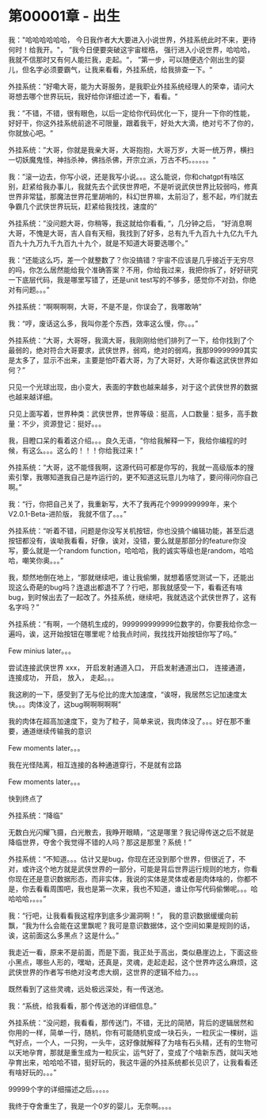 # 第00001章 - 出生

我："哈哈哈哈哈哈， 今日我作者大大要进入小说世界，外挂系统此时不来，更待何时！给我开。"， ”我今日便要突破这宇宙桎梏， 强行进入小说世界，哈哈哈，我就不信那时又有何人能拦我，走起。“， ”第一步，可以随便选个刚出生的婴儿，但名字必须要霸气，让我来看看，外挂系统，给我排查一下。“

外挂系统：”好嘞大哥，能为大哥服务，是我职业外挂系统经理人的荣幸，请问大哥想去哪个世界玩玩，我好给你详细过滤一下，看看。“

我：”不错，不错，很有眼色，以后一定给你代码优化一下，提升一下你的性能，好好干，你这外挂系统前途不可限量，跟着我干，好处大大滴，绝对亏不了你的，你就放心吧。“

外挂系统：”大哥，你就是我亲大哥，大哥抱抱，大哥万岁，大哥一统万界，横扫一切妖魔鬼怪，神挡杀神，佛挡杀佛，开宗立派，万古不朽。。。。。。“

我：”滚一边去，你写小说，还是我写小说。。。这么能说，你和chatgpt有啥区别，赶紧给我办事儿，我就先去个武侠世界吧，不是听说武侠世界比较弱吗，修真世界非常猛，那魔法世界花里胡哨的，科幻世界嘛，太前沿了，惹不起，咋们就去争霸几个武侠世界玩玩，赶紧给我找找，速度的“

外挂系统：”没问题大哥，你稍等，我这就给你看看, “，几分钟之后， “好消息啊大哥，不愧是大哥，吉人自有天相，我找到了好多，总有九千九百九十九亿九千九百九十九万九千九百九十九个，就是不知道大哥要选哪个。”

我：“还能这么巧，差一个就整数了？你没搞错？宇宙不应该是几乎接近于无穷尽的吗，你怎么居然能给我个准确答案？不用，你给我过来，我把你拆了，好好研究一下底层代码，我是哪里写错了，还是unit test写的不够多，感觉你不对劲，你绝对有问题。。。”

外挂系统：“啊啊啊啊，大哥，不是不是，你误会了，我哪敢呐”

我：“哼，废话这么多，我叫你差个东西，效率这么慢，你。。。”

外挂系统：“大哥，大哥呀，我滴大哥，我刚刚给他们排列了一下，给你找到了个最弱的，绝对符合大哥要求，武侠世界，弱鸡，绝对的弱鸡，我那99999999其实是太多了，显示不出来，主要是怕吓着大哥，为了大哥好，大哥你看这武侠世界如何？”

只见一个光球出现，由小变大，表面的字数也越来越多，对于这个武侠世界的数据也越来越详细。

只见上面写着，世界种类：武侠世界，世界等级：挺高，人口数量：挺多，高手数量：不少，资源登记：挺好。。。

我，目瞪口呆的看着这介绍。。。良久无语，“你给我解释一下，我给你编程的时候，有这么。。。这么的！！！你给我过来！”

外挂系统：“大哥，这不能怪我啊，这源代码可都是你写的，我就一高级版本的搜索引擎，我哪知道我自己是咋运行的，更不知道这玩意儿为啥了，要问得问你自己啊。”

我：“行，你把自己关了，我重新写，大不了我再花个999999999年，来个V2.0.1-Beta-进阶版， 我就不信了。。。”

外挂系统：“听着不错，问题是你没写关机按钮，你也没搞个编辑功能，甚至后退按钮都没有，诶呦我看看，好像，诶对，没错，要么就是那部分的feature你没写，要么就是一个random function，哈哈哈，我的诚实等级也是random，哈哈哈，嘲笑你奥。。。”

我，颓然地倒在地上，“那就继续吧，谁让我偷懒，就想着感觉测试一下，还能出现这么奇葩的bug吗？连退出都退不了？行吧，那我就感受一下，看看还有啥bug，到时候出去了一起改了。外挂系统，继续吧，我就选这个武侠世界了，这有名字吗？”

外挂系统：“有啊，一个随机生成的，999999999999位数字的，你要我给你念一遍吗，诶，这开始按钮在哪里呢？给我点时间，我找找开始按钮你写了吗。”

Few minius later。。。

尝试连接武侠世界 xxx， 
开启发射通道入口，
开启发射通道出口，
连接通道，
连接成功，
开启，
放入，
走起。。。

我这刷的一下，感受到了无与伦比的庞大加速度，“诶呀，我居然忘记加速度太快。。。肉体没了，这bug啊啊啊啊啊”

我的肉体在超高加速度下，变为了粒子，简单来说，我肉体没了。。。好在那不重要，通道继续传输我的意识

Few moments later。。。

我在光怪陆离，相互连接的各种通道穿行，不是就有岔路

Few moments later。。。

快到终点了

外挂系统：“降临”

无数白光闪耀飞摄，白光散去，我睁开眼睛，“这是哪里？我记得传送之后不就是降临世界，夺舍个我觉得不错的人吗？那这是那里？系统！”

外挂系统：“不知道。。。估计又是bug，你现在还没到那个世界，但很近了，不对，或许这个地方就是武侠世界的一部分，可能是背后世界运行规则的地方，你看你现在还是意识数据形态，而非实体，我说的实体是灵体或者是肉体啥的，你都不是，你去看看周围吧，我也是第一次来，我也不知道，谁让你写代码偷懒呢。。。哈哈哈哈，。。。”

我：“行吧，让我看看我这程序到底多少漏洞啊！”， 我的意识数据缓缓向前飘，“我为什么会能在这里飘呢？我可是意识数据体，这个空间如果是规则的话，诶，这前面这么多黑点？这是什么。”

我走近一看，原来不是前面，而是下面，我正处于高出，类似悬崖边上，下面这些小黑点，哪些人形的，嘿呦，还真是，灵魂，走起走起，这个世界咋这么麻烦，这武侠世界的作者写书绝对没考虑大纲，这世界的逻辑不给力。。。

既然看到了这些灵魂，远处极远深处，有一传送池。

我：“系统，给我看看，那个传送池的详细信息。”

外挂系统：“没问题，我看看，那传送门，不错，无比的简陋，背后的逻辑居然和你用的一样，简单一行，随机，你有可能随机变成一块石头，一粒灰尘一棵树，运气好点，一个人，一只狗，一头牛，这好像就解释了为啥有石头精，还有的生物可以天地孕育，那就是重生成为一粒灰尘，运气好了，变成了个啥新东西，就叫天地孕育出来，哈哈哈不错，挺好玩的，我这牛逼的外挂系统都长见识了，让我看看还有啥好玩的。。。”


99999个字的详细描述之后。。。。。

我终于夺舍重生了，我是一个0岁的婴儿，无奈啊。。。。